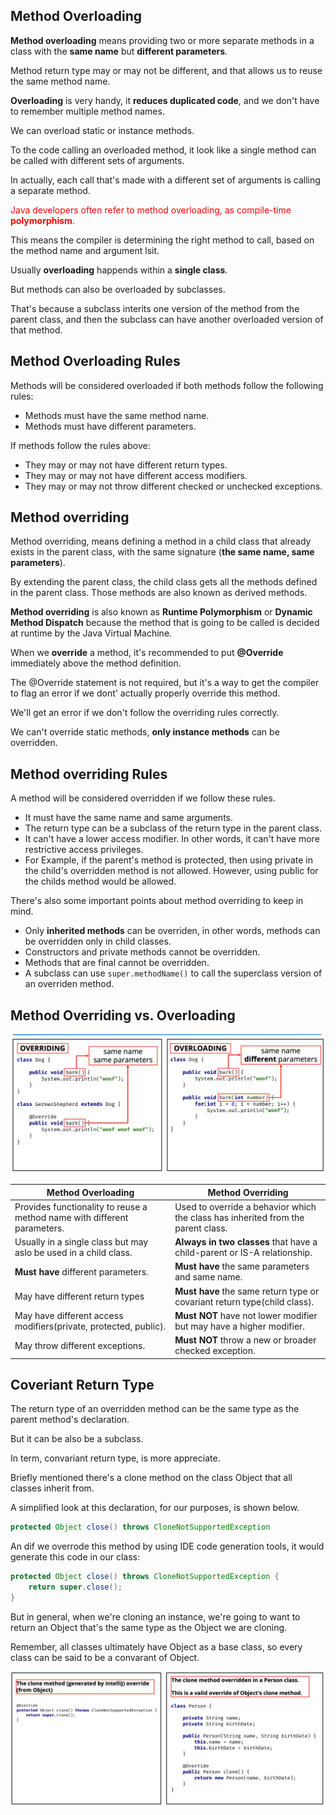 ## Method Overloading
<b>Method overloading</b> means providing two or more separate methods in a class with the <b>same name</b> but <b>different parameters</b>.

Method return type may or may not be different, and that allows us to reuse the same method name.

<b>Overloading</b> is very handy, it <b>reduces duplicated code</b>, and we don't have to remember multiple method names.

We can overload static or instance methods.

To the code calling an overloaded method, it look like a single method can be called with different sets of arguments.

In actually, each call that's made with a different set of arguments is calling a separate method.

<p style="color:red;">Java developers often refer to method overloading, as compile-time <b>polymorphism</b>.<p>

This means the compiler is determining the right method to call, based on the method name and argument lsit.

Usually <b>overloading</b> happends within a <b>single class</b>.

But methods can also be overloaded by subclasses.

That's because a subclass interits one version of the method from the parent class, and then the subclass can have another overloaded version of that method.

## Method Overloading Rules
Methods will be considered overloaded if both methods follow the following rules:
- Methods must have the same method name.
- Methods must have different parameters.

If methods follow the rules above:
- They may or may not have different return types.
- They may or may not have different access modifiers.
- They may or may not throw different checked or unchecked exceptions.

## Method overriding 
Method overriding, means defining a method in a child class that already exists in the parent class, with the same signature (<b>the same name, same parameters</b>).

By extending the parent class, the child class gets all the methods defined in the parent class. Those methods are also known as derived methods.

<b>Method overriding</b> is also known as <b>Runtime Polymorphism</b> or <b>Dynamic Method Dispatch</b> because the method that is going to be called is decided at runtime by the Java Virtual Machine.

When we <b>override</b> a method, it's recommended to put <b>@Override</b> immediately above the method definition.

The @Override statement is not required, but it's a way to get the compiler to flag an error if we dont' actually properly override this method.

We'll get an error if we don't follow the overriding rules correctly.

We can't override static methods, <b>only instance methods</b> can be overridden.

## Method overriding Rules
A method will be considered overridden if we follow these rules.
- It must have the same name and same arguments.
- The return type can be a subclass of the return type in the parent class.
- It can't have a lower access modifier. In other words, it can't have more restrictive access privileges.
- For Example, if the parent's method is protected, then using private in the child's overridden method is not allowed. However, using public for the childs method would be allowed.

There's also some important points about method overriding to keep in mind.
- Only <b>inherited methods</b> can be overriden, in other words, methods can be overridden only in child classes.
- Constructors and private methods cannot be overridden.
- Methods that are final cannot be overridden.
- A subclass can use `super.methodName()` to call the superclass version of an overriden method.

## Method Overriding vs. Overloading
![image_1.png](image_1.png)
 
| Method Overloading | Method Overriding |
| -- | -- |
| Provides functionality to reuse a method name with different parameters. | Used to override a behavior which the class has inherited from the parent class. |
| Usually in a single class but may aslo be used in a child class. | <b>Always in two classes</b> that have a child-parent or IS-A relationship. |
| <b>Must have</b> different parameters. | <b>Must have</b> the same parameters and same name. |
| May have different return types | <b>Must have</b> the same return type or covariant return type(child class). |
| May have different access modifiers(private, protected, public). | <b>Must NOT</b> have not lower modifier but may have a higher modifier. |
| May throw different exceptions. | <b>Must NOT</b> throw a new or broader checked exception. |

## Coveriant Return Type
The return type of an overridden method can be the same type as the parent method's declaration.

But it can be also be a subclass.

In term, convariant return type, is more appreciate.

Briefly mentioned there's a clone method on the class Object that all classes inherit from.

A simplified look at this declaration, for our purposes, is shown below.

```java
protected Object close() throws CloneNotSupportedException
```

An dif we overrode this method by using IDE code generation tools, it would generate this code in our class:

```java
protected Object close() throws CloneNotSupportedException {
    return super.close();
}
```

But in general, when we're cloning an instance, we're going to want to return an Object that's the same type as the Object we are cloning.

Remember, all classes ultimately have Object as a base class, so every class can be said to be a convarant of Object.

![image_2.png](image_2.png)
